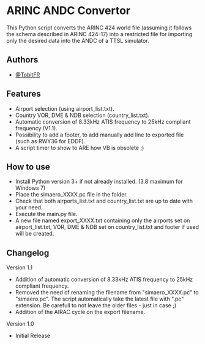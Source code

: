 
# ARINC ANDC Convertor

This Python script converts the ARINC 424 world file (assuming it follows the schema described in ARINC 424-17) into a restricted file for importing only the desired data into the ANDC of a TTSL simulator.


## Authors

- [@TobitFR](https://www.github.com/TobitFR)


## Features

- Airport selection (using airport_list.txt).
- Country VOR, DME & NDB selection (country_list.txt).
- Automatic conversion of 8.33kHz ATIS frequency to 25kHz compliant frequency (V1.1).
- Possibility to add a footer, to add manually add line to exported file (such as RWY36 for EDDF).
- A script timer to show to ARE how VB is obsolete ;)

## How to use

- Install Python version 3+ if not already installed. (3.8 maximum for Windows 7)
- Place the simaero_XXXX.pc file in the folder.
- Check that both airports_list.txt and country_list.txt are up to date with your need.
- Execute the main.py file.
- A new file named export_XXXX.txt containing only the airports set on airport_list.txt, VOR, DME & NDB set on country_list.txt and footer if used will be created.
  
## Changelog

Version 1.1
- Addition of automatic conversion of 8.33kHz ATIS frequency to 25kHz compliant frequency.
- Removed the need of renaming the filename from "simaero_XXXX.pc" to "simaero.pc". The script automatically take the latest file with ".pc" extension. Be carefull to not leave the older files - just in case ;)
- Addition of the AIRAC cycle on the export filename.

Version 1.0
- Initial Release
